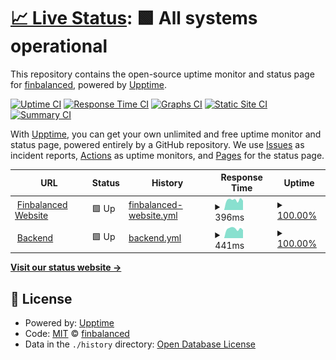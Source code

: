 # [📈 Live Status](https://status.finbalanced.com): <!--live status--> **🟩 All systems operational**

This repository contains the open-source uptime monitor and status page for [finbalanced](finbalanced.com), powered by [Upptime](https://github.com/upptime/upptime).

[![Uptime CI](https://github.com/finbalanced/status/workflows/Uptime%20CI/badge.svg)](https://github.com/finbalanced/status/actions?query=workflow%3A%22Uptime+CI%22)
[![Response Time CI](https://github.com/finbalanced/status/workflows/Response%20Time%20CI/badge.svg)](https://github.com/finbalanced/status/actions?query=workflow%3A%22Response+Time+CI%22)
[![Graphs CI](https://github.com/finbalanced/status/workflows/Graphs%20CI/badge.svg)](https://github.com/finbalanced/status/actions?query=workflow%3A%22Graphs+CI%22)
[![Static Site CI](https://github.com/finbalanced/status/workflows/Static%20Site%20CI/badge.svg)](https://github.com/finbalanced/status/actions?query=workflow%3A%22Static+Site+CI%22)
[![Summary CI](https://github.com/finbalanced/status/workflows/Summary%20CI/badge.svg)](https://github.com/finbalanced/status/actions?query=workflow%3A%22Summary+CI%22)

With [Upptime](https://upptime.js.org), you can get your own unlimited and free uptime monitor and status page, powered entirely by a GitHub repository. We use [Issues](https://github.com/finbalanced/status/issues) as incident reports, [Actions](https://github.com/finbalanced/status/actions) as uptime monitors, and [Pages](https://status.finbalanced.com) for the status page.

<!--start: status pages-->
<!-- This summary is generated by Upptime (https://github.com/upptime/upptime) -->
<!-- Do not edit this manually, your changes will be overwritten -->
<!-- prettier-ignore -->
| URL | Status | History | Response Time | Uptime |
| --- | ------ | ------- | ------------- | ------ |
| <img alt="" src="https://icons.duckduckgo.com/ip3/finbalanced.com.ico" height="13"> [Finbalanced Website](https://finbalanced.com) | 🟩 Up | [finbalanced-website.yml](https://github.com/finbalanced/status/commits/HEAD/history/finbalanced-website.yml) | <details><summary><img alt="Response time graph" src="./graphs/finbalanced-website/response-time-week.png" height="20"> 396ms</summary><br><a href="https://status.finbalanced.com/history/finbalanced-website"><img alt="Response time 393" src="https://img.shields.io/endpoint?url=https%3A%2F%2Fraw.githubusercontent.com%2Ffinbalanced%2Fstatus%2FHEAD%2Fapi%2Ffinbalanced-website%2Fresponse-time.json"></a><br><a href="https://status.finbalanced.com/history/finbalanced-website"><img alt="24-hour response time 367" src="https://img.shields.io/endpoint?url=https%3A%2F%2Fraw.githubusercontent.com%2Ffinbalanced%2Fstatus%2FHEAD%2Fapi%2Ffinbalanced-website%2Fresponse-time-day.json"></a><br><a href="https://status.finbalanced.com/history/finbalanced-website"><img alt="7-day response time 396" src="https://img.shields.io/endpoint?url=https%3A%2F%2Fraw.githubusercontent.com%2Ffinbalanced%2Fstatus%2FHEAD%2Fapi%2Ffinbalanced-website%2Fresponse-time-week.json"></a><br><a href="https://status.finbalanced.com/history/finbalanced-website"><img alt="30-day response time 363" src="https://img.shields.io/endpoint?url=https%3A%2F%2Fraw.githubusercontent.com%2Ffinbalanced%2Fstatus%2FHEAD%2Fapi%2Ffinbalanced-website%2Fresponse-time-month.json"></a><br><a href="https://status.finbalanced.com/history/finbalanced-website"><img alt="1-year response time 400" src="https://img.shields.io/endpoint?url=https%3A%2F%2Fraw.githubusercontent.com%2Ffinbalanced%2Fstatus%2FHEAD%2Fapi%2Ffinbalanced-website%2Fresponse-time-year.json"></a></details> | <details><summary><a href="https://status.finbalanced.com/history/finbalanced-website">100.00%</a></summary><a href="https://status.finbalanced.com/history/finbalanced-website"><img alt="All-time uptime 99.93%" src="https://img.shields.io/endpoint?url=https%3A%2F%2Fraw.githubusercontent.com%2Ffinbalanced%2Fstatus%2FHEAD%2Fapi%2Ffinbalanced-website%2Fuptime.json"></a><br><a href="https://status.finbalanced.com/history/finbalanced-website"><img alt="24-hour uptime 100.00%" src="https://img.shields.io/endpoint?url=https%3A%2F%2Fraw.githubusercontent.com%2Ffinbalanced%2Fstatus%2FHEAD%2Fapi%2Ffinbalanced-website%2Fuptime-day.json"></a><br><a href="https://status.finbalanced.com/history/finbalanced-website"><img alt="7-day uptime 100.00%" src="https://img.shields.io/endpoint?url=https%3A%2F%2Fraw.githubusercontent.com%2Ffinbalanced%2Fstatus%2FHEAD%2Fapi%2Ffinbalanced-website%2Fuptime-week.json"></a><br><a href="https://status.finbalanced.com/history/finbalanced-website"><img alt="30-day uptime 100.00%" src="https://img.shields.io/endpoint?url=https%3A%2F%2Fraw.githubusercontent.com%2Ffinbalanced%2Fstatus%2FHEAD%2Fapi%2Ffinbalanced-website%2Fuptime-month.json"></a><br><a href="https://status.finbalanced.com/history/finbalanced-website"><img alt="1-year uptime 99.92%" src="https://img.shields.io/endpoint?url=https%3A%2F%2Fraw.githubusercontent.com%2Ffinbalanced%2Fstatus%2FHEAD%2Fapi%2Ffinbalanced-website%2Fuptime-year.json"></a></details>
| <img alt="" src="https://icons.duckduckgo.com/ip3/backend.finbalanced.com.ico" height="13"> [Backend](https://backend.finbalanced.com/api/health/live) | 🟩 Up | [backend.yml](https://github.com/finbalanced/status/commits/HEAD/history/backend.yml) | <details><summary><img alt="Response time graph" src="./graphs/backend/response-time-week.png" height="20"> 441ms</summary><br><a href="https://status.finbalanced.com/history/backend"><img alt="Response time 392" src="https://img.shields.io/endpoint?url=https%3A%2F%2Fraw.githubusercontent.com%2Ffinbalanced%2Fstatus%2FHEAD%2Fapi%2Fbackend%2Fresponse-time.json"></a><br><a href="https://status.finbalanced.com/history/backend"><img alt="24-hour response time 378" src="https://img.shields.io/endpoint?url=https%3A%2F%2Fraw.githubusercontent.com%2Ffinbalanced%2Fstatus%2FHEAD%2Fapi%2Fbackend%2Fresponse-time-day.json"></a><br><a href="https://status.finbalanced.com/history/backend"><img alt="7-day response time 441" src="https://img.shields.io/endpoint?url=https%3A%2F%2Fraw.githubusercontent.com%2Ffinbalanced%2Fstatus%2FHEAD%2Fapi%2Fbackend%2Fresponse-time-week.json"></a><br><a href="https://status.finbalanced.com/history/backend"><img alt="30-day response time 402" src="https://img.shields.io/endpoint?url=https%3A%2F%2Fraw.githubusercontent.com%2Ffinbalanced%2Fstatus%2FHEAD%2Fapi%2Fbackend%2Fresponse-time-month.json"></a><br><a href="https://status.finbalanced.com/history/backend"><img alt="1-year response time 397" src="https://img.shields.io/endpoint?url=https%3A%2F%2Fraw.githubusercontent.com%2Ffinbalanced%2Fstatus%2FHEAD%2Fapi%2Fbackend%2Fresponse-time-year.json"></a></details> | <details><summary><a href="https://status.finbalanced.com/history/backend">100.00%</a></summary><a href="https://status.finbalanced.com/history/backend"><img alt="All-time uptime 99.99%" src="https://img.shields.io/endpoint?url=https%3A%2F%2Fraw.githubusercontent.com%2Ffinbalanced%2Fstatus%2FHEAD%2Fapi%2Fbackend%2Fuptime.json"></a><br><a href="https://status.finbalanced.com/history/backend"><img alt="24-hour uptime 100.00%" src="https://img.shields.io/endpoint?url=https%3A%2F%2Fraw.githubusercontent.com%2Ffinbalanced%2Fstatus%2FHEAD%2Fapi%2Fbackend%2Fuptime-day.json"></a><br><a href="https://status.finbalanced.com/history/backend"><img alt="7-day uptime 100.00%" src="https://img.shields.io/endpoint?url=https%3A%2F%2Fraw.githubusercontent.com%2Ffinbalanced%2Fstatus%2FHEAD%2Fapi%2Fbackend%2Fuptime-week.json"></a><br><a href="https://status.finbalanced.com/history/backend"><img alt="30-day uptime 100.00%" src="https://img.shields.io/endpoint?url=https%3A%2F%2Fraw.githubusercontent.com%2Ffinbalanced%2Fstatus%2FHEAD%2Fapi%2Fbackend%2Fuptime-month.json"></a><br><a href="https://status.finbalanced.com/history/backend"><img alt="1-year uptime 99.98%" src="https://img.shields.io/endpoint?url=https%3A%2F%2Fraw.githubusercontent.com%2Ffinbalanced%2Fstatus%2FHEAD%2Fapi%2Fbackend%2Fuptime-year.json"></a></details>

<!--end: status pages-->

[**Visit our status website →**](https://status.finbalanced.com)

## 📄 License

- Powered by: [Upptime](https://github.com/upptime/upptime)
- Code: [MIT](./LICENSE) © [finbalanced](finbalanced.com)
- Data in the `./history` directory: [Open Database License](https://opendatacommons.org/licenses/odbl/1-0/)
